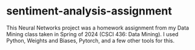 # sentiment-analysis-assignment
This Neural Networks project was a homework assignment from my Data Mining class taken in Spring of 2024 (CSCI 436: Data Mining). I used Python, Weights and Biases, Pytorch,  and a few other tools for this.
